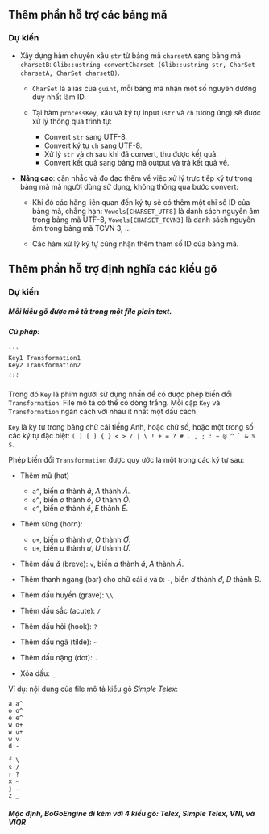 ## Thêm phần hỗ trợ các bảng mã

### Dự kiến

* Xây dựng hàm chuyển xâu `str` từ bảng mã `charsetA` sang bảng mã `charsetB`:
  `Glib::ustring convertCharset (Glib::ustring str, CharSet charsetA, CharSet charsetB)`.

  - `CharSet` là alias của `guint`, mỗi bảng mã nhận một số nguyên dương duy
    nhất làm ID.

  - Tại hàm `processKey`, xâu và ký tự input (`str` và `ch` tương ứng) sẽ được
    xử lý thông qua trình tự:

    * Convert `str` sang UTF-8.
    * Convert ký tự `ch` sang UTF-8.
    * Xử lý `str` và `ch` sau khi đã convert, thu được kết quả.
    * Convert kết quả sang bảng mã output và trả kết quả về.

* **Nâng cao**: cân nhắc và đo đạc thêm về việc xử lý trực tiếp ký tự trong
  bảng mã mà người dùng sử dụng, không thông qua bước convert:

  - Khi đó các hằng liên quan đến ký tự sẽ có thêm một chỉ số ID của bảng mã,
  chẳng hạn: `Vowels[CHARSET_UTF8]` là danh sách nguyên âm trong bảng mã
  UTF-8, `Vowels[CHARSET_TCVN3]` là danh sách nguyên âm trong bảng mã TCVN 3,
  ...

  - Các hàm xử lý ký tự cũng nhận thêm tham số ID của bảng mã.

## Thêm phần hỗ trợ định nghĩa các kiểu gõ

### Dự kiến

##### Mỗi kiểu gõ được mô tả trong một file plain text.

##### Cú pháp:

    ```
    Key1 Transformation1
    Key2 Transformation2
    ...
    ```

Trong đó `Key` là phím người sử dụng nhấn để có được phép biến đổi
`Transformation`.  File mô tả có thể có dòng trắng.  Mỗi cặp `Key` và
`Transformation` ngăn cách với nhau ít nhất một dấu cách.

`Key` là ký tự trong bảng chữ cái tiếng Anh, hoặc chữ số, hoặc một trong số
các ký tự đặc biệt: ``( ) [ ] { } < > / | \ ! + = ? # . , ; : ~ @ ^ ` & % $``.

Phép biến đổi `Transformation` được quy ước là một trong các ký tự sau:

- Thêm mũ (hat)
  + `a^`, biến *a* thành *â*, *A* thành *Â*.
  + `o^`, biến *o* thành *ô*, *O* thành *Ô*.
  + `e^`, biến *e* thành *ê*, *E* thành *Ê*.

- Thêm sừng (horn):
  + `o+`, biến *o* thành *ơ*, *O* thành *Ơ*.
  + `u+`, biến *u* thành *ư*, *U* thành *Ư*.

- Thêm dấu *ă* (breve): `v`, biến *a* thành *ă*, *A* thành *Ă*.

- Thêm thanh ngang (bar) cho chữ cái `d` và `D`: `-`, biến *d* thành
  *đ*, *D* thành *Đ*.

- Thêm dấu huyền (grave): `\\`

- Thêm dấu sắc (acute): `/`

- Thêm dấu hỏi (hook): `?`

- Thêm dấu ngã (tilde): `~`

- Thêm dấu nặng (dot): `.`

- Xóa dấu: `_`

Ví dụ: nội dung của file mô tả kiểu gõ *Simple Telex*:

    a a^
    o o^
    e e^
    w o+
    w u+
    w v
    d -

    f \
    s /
    r ?
    x ~
    j .
    z _

##### Mặc định, **BoGoEngine** đi kèm với 4 kiểu gõ: *Telex*, *Simple Telex*, *VNI*, và *VIQR*
